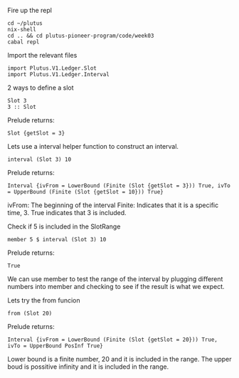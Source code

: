 Fire up the repl
```
cd ~/plutus
nix-shell
cd .. && cd plutus-pioneer-program/code/week03
cabal repl
```

Import the relevant files

```
import Plutus.V1.Ledger.Slot
import Plutus.V1.Ledger.Interval
```
2 ways to define a slot
```
Slot 3
3 :: Slot
```
Prelude returns:
```
Slot {getSlot = 3}
```
Lets use a interval helper function to construct an interval.
```
interval (Slot 3) 10
```
Prelude returns:
```
Interval {ivFrom = LowerBound (Finite (Slot {getSlot = 3})) True, ivTo = UpperBound (Finite (Slot {getSlot = 10})) True}
```
ivFrom: The beginning of the interval
Finite: Indicates that it is a specific time, 3. True indicates that 3 is included.

Check if 5 is included in the SlotRange
```
member 5 $ interval (Slot 3) 10
```
Prelude returns:
```
True
```
We can use member to test the range of the interval by plugging different numbers into member and checking to see if the result is what we expect.

Lets try the from funcion
```
from (Slot 20)
```
Prelude returns:
```
Interval {ivFrom = LowerBound (Finite (Slot {getSlot = 20})) True, ivTo = UpperBound PosInf True}
```
Lower bound is a finite number, 20 and it is included in the range. The upper boud is possitive infinity and it is included in the range.


